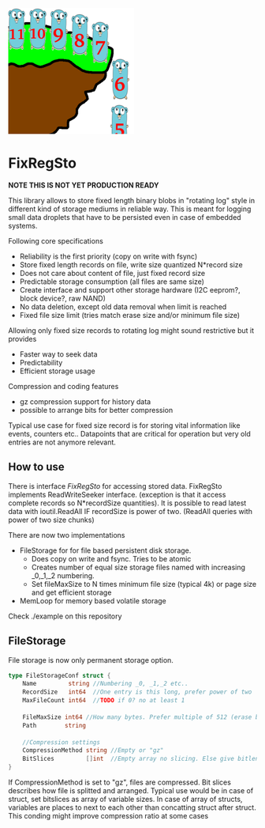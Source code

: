 ![FixRegSto](./doc/fixregsto.png)
# FixRegSto

**NOTE THIS IS NOT YET PRODUCTION READY**

This library allows to store fixed length binary blobs in "rotating log" style in different kind of storage mediums in reliable way. This is meant for logging small data droplets that have to be persisted even in case of embedded systems.


Following core specifications
- Reliability is the first priority (copy on write with fsync)
- Store fixed length records on file, write size quantized N*record size
- Does not care about content of file, just fixed record size
- Predictable storage consumption (all files are same size)
- Create interface and support other storage hardware (I2C eeprom?, block device?, raw NAND)
- No data deletion, except old data removal when limit is reached
- Fixed file size limit (tries match erase size and/or minimum file size)

Allowing only fixed size records to rotating log might sound restrictive but it provides
- Faster way to seek data
- Predictability
- Efficient storage usage

Compression and coding features
- gz compression support for history data
- possible to arrange bits for better compression

Typical use case for fixed size record is for storing vital information like events, counters etc.. Datapoints that are critical for operation but very old entries are not anymore relevant.

## How to use

There is interface *FixRegSto* for accessing stored data. FixRegSto implements ReadWriteSeeker interface. (exception is that it access complete records so N*recordSize quantities). It is possible to read latest data with ioutil.ReadAll IF recordSize is power of two. (ReadAll queries with power of two size chunks)

There are now two implementations
- FileStorage for for file based persistent disk storage. 
    - Does copy on write and fsync. Tries to be atomic
    - Creates number of equal size storage files named with increasing _0,_1,_2 numbering.
    - Set fileMaxSize to N times minimum file size (typical 4k) or page size and get efficient storage
- MemLoop for memory based volatile storage

Check ./example on this repository

## FileStorage

File storage is now only permanent storage option.

```go
type FileStorageConf struct {
	Name         string //Numbering _0, _1,_2 etc..
	RecordSize   int64  //One entry is this long, prefer power of two
	MaxFileCount int64  //TODO if 0? no at least 1

	FileMaxSize int64 //How many bytes. Prefer multiple of 512 (erase blocks size optimal)
	Path        string

	//Compression settings
	CompressionMethod string //Empty or "gz"
	BitSlices         []int  //Empty array no slicing. Else give bitlengths (usually bit size of each variable in record)
}
```

If CompressionMethod is set to "gz", files are compressed. Bit slices describes how file is splitted and arranged.
Typical use would be in case of struct, set bitslices as array of variable sizes. In case of array of structs, variables are places to next to each other than concatting struct after struct. This conding might improve compression ratio at some cases

